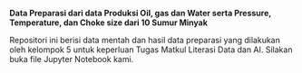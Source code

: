 **Data Preparasi dari data Produksi Oil, gas dan Water serta Pressure, Temperature, dan Choke size dari 10 Sumur Minyak**

Repositori ini berisi data mentah dan hasil data preparasi yang dilakukan oleh kelompok 5 untuk keperluan Tugas Matkul Literasi Data dan AI. Silakan buka file Jupyter Notebook kami.
